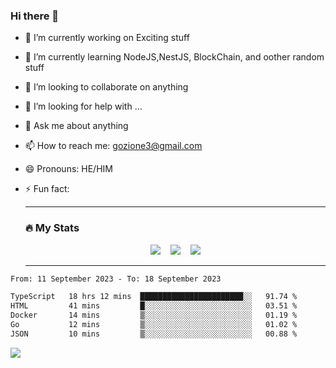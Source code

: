 ### Hi there 👋

<!--
**charlieScript/charlieScript** is a ✨ _special_ ✨ repository because its `README.md` (this file) appears on your GitHub profile.

Here are some ideas to get you started: -->

- 🔭 I’m currently working on Exciting stuff
- 🌱 I’m currently learning NodeJS,NestJS, BlockChain, and oother random stuff
- 👯 I’m looking to collaborate on anything
- 🤔 I’m looking for help with ...
- 💬 Ask me about anything
- 📫 How to reach me: gozione3@gmail.com
- 😄 Pronouns: HE/HIM
- ⚡ Fun fact:


  ---

  ### :fire: My Stats

  <div id="stats" align="center">
  <img src="http://github-readme-streak-stats.herokuapp.com?user=charlieScript&theme=dark&date_format=M%20j%5B%2C%20Y%5D" />&nbsp;&nbsp;&nbsp;
  <img src="https://github-readme-stats.vercel.app/api/top-langs/?username=charlieScript&layout=compact&theme=vision-friendly-dark"/>&nbsp;&nbsp;&nbsp;
  <img src="https://github-readme-stats.vercel.app/api?username=charlieScript&show_icons=true&theme=radical"/>
  </div>

  ---



<!--START_SECTION:waka-->

```txt
From: 11 September 2023 - To: 18 September 2023

TypeScript   18 hrs 12 mins  ███████████████████████░░   91.74 %
HTML         41 mins         █░░░░░░░░░░░░░░░░░░░░░░░░   03.51 %
Docker       14 mins         ▒░░░░░░░░░░░░░░░░░░░░░░░░   01.19 %
Go           12 mins         ▒░░░░░░░░░░░░░░░░░░░░░░░░   01.02 %
JSON         10 mins         ▒░░░░░░░░░░░░░░░░░░░░░░░░   00.88 %
```

<!--END_SECTION:waka-->
![](https://komarev.com/ghpvc/?username=charlieScript)
